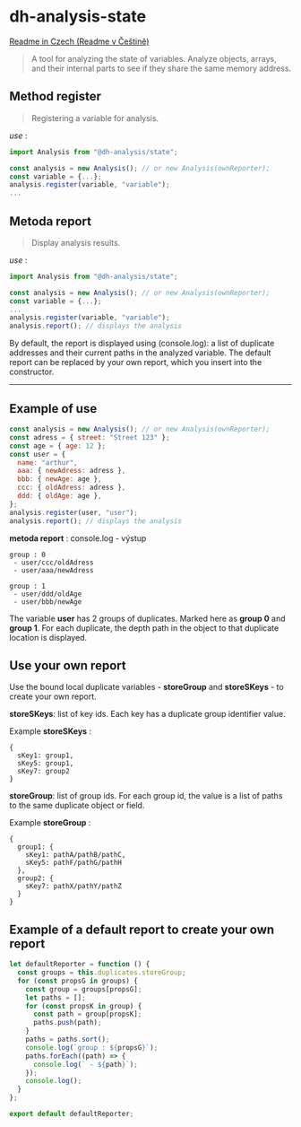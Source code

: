 # dh-analysis-state

[Readme in Czech (Readme v Češtině)](https://github.com/hezky/dh-analysis-state/blob/master/doc/README-czech.md)

> A tool for analyzing the state of variables. Analyze objects, arrays, and their internal parts to see if they share the same memory address.

<a name="metoda_register"></a>
## Method register

> Registering a variable for analysis.

*use* :
``` javascript
import Analysis from "@dh-analysis/state";

const analysis = new Analysis(); // or new Analysis(ownReporter);
const variable = {...};
analysis.register(variable, "variable");
...
```

<a name="metoda_report"></a>
## Metoda report

> Display analysis results.

*use* :
``` javascript
import Analysis from "@dh-analysis/state";

const analysis = new Analysis(); // or new Analysis(ownReporter);
const variable = {...};
...
analysis.register(variable, "variable");
analysis.report(); // displays the analysis
```

By default, the report is displayed using (console.log): a list of duplicate addresses and their current paths in the analyzed variable. The default report can be replaced by your own report, which you insert into the constructor.

----

## Example of use

``` javascript
const analysis = new Analysis(); // or new Analysis(ownReporter);
const adress = { street: "Street 123" };
const age = { age: 12 };
const user = {
  name: "arthur",
  aaa: { newAdress: adress },
  bbb: { newAge: age },
  ccc: { oldAdress: adress },
  ddd: { oldAge: age },
};
analysis.register(user, "user");
analysis.report(); // displays the analysis
```

**metoda report** : console.log - výstup
``` text
group : 0
 - user/ccc/oldAdress
 - user/aaa/newAdress

group : 1
 - user/ddd/oldAge
 - user/bbb/newAge
```

The variable **user** has 2 groups of duplicates. Marked here as **group 0** and **group 1**. For each duplicate, the depth path in the object to that duplicate location is displayed.

## Use your own report

Use the bound local duplicate variables - **storeGroup** and **storeSKeys** - to create your own report.

**storeSKeys**: list of key ids. Each key has a duplicate group identifier value.

Example **storeSKeys** :
``` text
{
  sKey1: group1,
  sKey5: group1,
  sKey7: group2
}
```

**storeGroup**: list of group ids. For each group id, the value is a list of paths to the same duplicate object or field.

Example **storeGroup** :
``` text
{
  group1: {
    sKey1: pathA/pathB/pathC,
    sKey5: pathF/pathG/pathH
  },
  group2: {
    sKey7: pathX/pathY/pathZ
  }
}
```

## Example of a default report to create your own report
``` javascript
let defaultReporter = function () {
  const groups = this.duplicates.storeGroup;
  for (const propsG in groups) {
    const group = groups[propsG];
    let paths = [];
    for (const propsK in group) {
      const path = group[propsK];
      paths.push(path);
    }
    paths = paths.sort();
    console.log(`group : ${propsG}`);
    paths.forEach((path) => {
      console.log(` - ${path}`);
    });
    console.log();
  }
};

export default defaultReporter;
```
